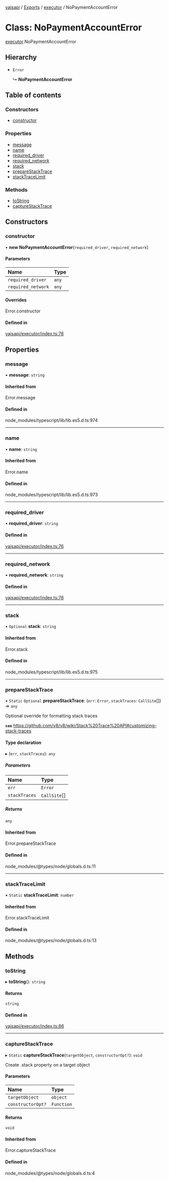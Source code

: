 [yajsapi](../README.md) / [Exports](../modules.md) / [executor](../modules/executor.md) / NoPaymentAccountError

# Class: NoPaymentAccountError

[executor](../modules/executor.md).NoPaymentAccountError

## Hierarchy

- `Error`

  ↳ **NoPaymentAccountError**

## Table of contents

### Constructors

- [constructor](executor.nopaymentaccounterror.md#constructor)

### Properties

- [message](executor.nopaymentaccounterror.md#message)
- [name](executor.nopaymentaccounterror.md#name)
- [required\_driver](executor.nopaymentaccounterror.md#required_driver)
- [required\_network](executor.nopaymentaccounterror.md#required_network)
- [stack](executor.nopaymentaccounterror.md#stack)
- [prepareStackTrace](executor.nopaymentaccounterror.md#preparestacktrace)
- [stackTraceLimit](executor.nopaymentaccounterror.md#stacktracelimit)

### Methods

- [toString](executor.nopaymentaccounterror.md#tostring)
- [captureStackTrace](executor.nopaymentaccounterror.md#capturestacktrace)

## Constructors

### constructor

• **new NoPaymentAccountError**(`required_driver`, `required_network`)

#### Parameters

| Name | Type |
| :------ | :------ |
| `required_driver` | `any` |
| `required_network` | `any` |

#### Overrides

Error.constructor

#### Defined in

[yajsapi/executor/index.ts:78](https://github.com/golemfactory/yajsapi/blob/8f42a91/yajsapi/executor/index.ts#L78)

## Properties

### message

• **message**: `string`

#### Inherited from

Error.message

#### Defined in

node_modules/typescript/lib/lib.es5.d.ts:974

___

### name

• **name**: `string`

#### Inherited from

Error.name

#### Defined in

node_modules/typescript/lib/lib.es5.d.ts:973

___

### required\_driver

• **required\_driver**: `string`

#### Defined in

[yajsapi/executor/index.ts:76](https://github.com/golemfactory/yajsapi/blob/8f42a91/yajsapi/executor/index.ts#L76)

___

### required\_network

• **required\_network**: `string`

#### Defined in

[yajsapi/executor/index.ts:78](https://github.com/golemfactory/yajsapi/blob/8f42a91/yajsapi/executor/index.ts#L78)

___

### stack

• `Optional` **stack**: `string`

#### Inherited from

Error.stack

#### Defined in

node_modules/typescript/lib/lib.es5.d.ts:975

___

### prepareStackTrace

▪ `Static` `Optional` **prepareStackTrace**: (`err`: `Error`, `stackTraces`: `CallSite`[]) => `any`

Optional override for formatting stack traces

**`see`** https://github.com/v8/v8/wiki/Stack%20Trace%20API#customizing-stack-traces

#### Type declaration

▸ (`err`, `stackTraces`): `any`

##### Parameters

| Name | Type |
| :------ | :------ |
| `err` | `Error` |
| `stackTraces` | `CallSite`[] |

##### Returns

`any`

#### Inherited from

Error.prepareStackTrace

#### Defined in

node_modules/@types/node/globals.d.ts:11

___

### stackTraceLimit

▪ `Static` **stackTraceLimit**: `number`

#### Inherited from

Error.stackTraceLimit

#### Defined in

node_modules/@types/node/globals.d.ts:13

## Methods

### toString

▸ **toString**(): `string`

#### Returns

`string`

#### Defined in

[yajsapi/executor/index.ts:86](https://github.com/golemfactory/yajsapi/blob/8f42a91/yajsapi/executor/index.ts#L86)

___

### captureStackTrace

▸ `Static` **captureStackTrace**(`targetObject`, `constructorOpt?`): `void`

Create .stack property on a target object

#### Parameters

| Name | Type |
| :------ | :------ |
| `targetObject` | `object` |
| `constructorOpt?` | `Function` |

#### Returns

`void`

#### Inherited from

Error.captureStackTrace

#### Defined in

node_modules/@types/node/globals.d.ts:4

